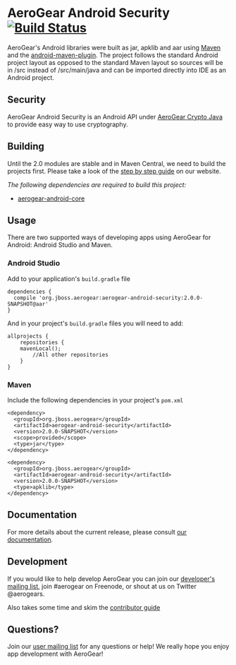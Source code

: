 # AeroGear Android Security [![Build Status](https://travis-ci.org/aerogear/aerogear-android-security.png)](https://travis-ci.org/aerogear/aerogear-android-security)

AeroGear's Android libraries were built as jar, apklib and aar using [Maven](http://maven.apache.org/) and the [android-maven-plugin](https://github.com/jayway/maven-android-plugin). The project follows the standard Android project layout as opposed to the standard Maven layout so sources will be in /src instead of /src/main/java and can be imported directly into IDE as an Android project.

## Security

AeroGear Android Security is an Android API under [AeroGear Crypto Java](https://github.com/aerogear/aerogear-crypto-java) to provide easy way to use cryptography.

## Building

Until the 2.0 modules are stable and in Maven Central, we need to build the projects first.  Please take a look of the [step by step guide](http://aerogear.org/docs/guides/aerogear-android/HowToBuildAeroGearAndroidLibrary/) on our website.

*The following dependencies are required to build this project:*

* [aerogear-android-core](http://github.com/aerogear/aerogear-android-core) 

## Usage

There are two supported ways of developing apps using AeroGear for Android: Android Studio and Maven.

### Android Studio

Add to your application's `build.gradle` file

```
dependencies {
  compile 'org.jboss.aerogear:aerogear-android-security:2.0.0-SNAPSHOT@aar'
}
```

And in your project's `build.gradle` files you will need to add:

```
allprojects {
    repositories {
    mavenLocal();
        //All other repositories
    }
}
```

### Maven

Include the following dependencies in your project's `pom.xml`


```
<dependency>
  <groupId>org.jboss.aerogear</groupId>
  <artifactId>aerogear-android-security</artifactId>
  <version>2.0.0-SNAPSHOT</version>
  <scope>provided</scope>
  <type>jar</type>
</dependency>

<dependency>
  <groupId>org.jboss.aerogear</groupId>
  <artifactId>aerogear-android-security</artifactId>
  <version>2.0.0-SNAPSHOT</version>
  <type>apklib</type>
</dependency>
```

## Documentation

For more details about the current release, please consult [our documentation](http://aerogear.org/docs/guides/aerogear-android/).

## Development

If you would like to help develop AeroGear you can join our [developer's mailing list](https://lists.jboss.org/mailman/listinfo/aerogear-dev), join #aerogear on Freenode, or shout at us on Twitter @aerogears.

Also takes some time and skim the [contributor guide](http://aerogear.org/docs/guides/Contributing/)

## Questions?

Join our [user mailing list](https://lists.jboss.org/mailman/listinfo/aerogear-users) for any questions or help! We really hope you enjoy app development with AeroGear!

